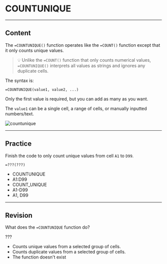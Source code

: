﻿---
author: Stefan-Stojanovic

type: normal

category: how to

links:
  - '[COUNTUNIQUE](https://support.google.com/docs/answer/3093405){documentation}'

---

# COUNTUNIQUE

---
## Content

The `=COUNTUNIQUE()` function operates like the `=COUNT()` function except that it only counts unique values.

> 💡 Unlike the `=COUNT()` function that only counts numerical values, `=COUNTUNIQUE()` interprets all values as strings and ignores any duplicate cells.

The syntax is:
```plain-text
=COUNTUNIQUE(value1, value2, ...)
```

Only the first value is required, but you can add as many as you want.

The `value1` can be a single cell, a range of cells, or manually inputted numbers/text.

![countunique](https://img.enkipro.com/fe9c8c464c96299dcd485ef05690c612.png)

---
## Practice

Finish the code to only count unique values from cell `A1` to `D99`.

```plain-text
=???(???)
```

* COUNTUNIQUE
* A1:D99
* COUNT_UNIQUE
* A1-D99
* A1, D99

---
## Revision

What does the `=COUNTUNIQUE` function do?

???

- Counts unique values from a selected group of cells.
- Counts duplicate values from a selected group of cells.
- The function doesn't exist